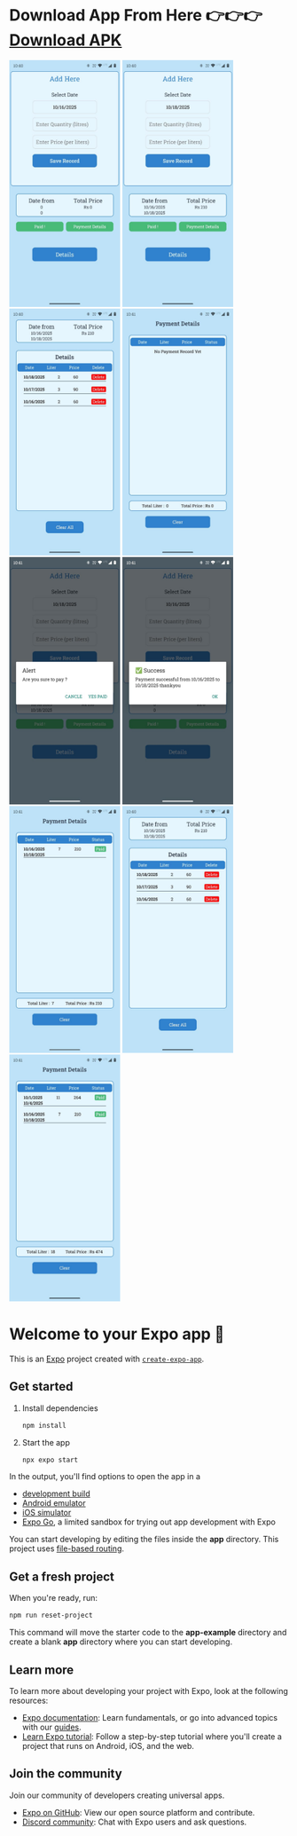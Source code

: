 # Download App From Here 👉👉👉 [Download APK](https://github.com/Sky121122/Daily-Doodh/releases/latest/download/Daily.Doodh.apk)
<img src="assets/screenshots/2.jpg" width="200" /> <img src="assets/screenshots/3.jpg" width="200" /> <img src="assets/screenshots/4.jpg" width="200" /> <img src="assets/screenshots/5.jpg" width="200" /> <img src="assets/screenshots/6.jpg" width="200" /> <img src="assets/screenshots/6.1.jpg" width="200" /> <img src="assets/screenshots/7.jpg" width="200" /> <img src="assets/screenshots/8.jpg" width="200" /> <img src="assets/screenshots/9.jpg" width="200" />
# Welcome to your Expo app 👋

This is an [Expo](https://expo.dev) project created with [`create-expo-app`](https://www.npmjs.com/package/create-expo-app).

## Get started

1. Install dependencies

   ```bash
   npm install
   ```

2. Start the app

   ```bash
   npx expo start
   ```

In the output, you'll find options to open the app in a

- [development build](https://docs.expo.dev/develop/development-builds/introduction/)
- [Android emulator](https://docs.expo.dev/workflow/android-studio-emulator/)
- [iOS simulator](https://docs.expo.dev/workflow/ios-simulator/)
- [Expo Go](https://expo.dev/go), a limited sandbox for trying out app development with Expo

You can start developing by editing the files inside the **app** directory. This project uses [file-based routing](https://docs.expo.dev/router/introduction).

## Get a fresh project

When you're ready, run:

```bash
npm run reset-project
```

This command will move the starter code to the **app-example** directory and create a blank **app** directory where you can start developing.

## Learn more

To learn more about developing your project with Expo, look at the following resources:

- [Expo documentation](https://docs.expo.dev/): Learn fundamentals, or go into advanced topics with our [guides](https://docs.expo.dev/guides).
- [Learn Expo tutorial](https://docs.expo.dev/tutorial/introduction/): Follow a step-by-step tutorial where you'll create a project that runs on Android, iOS, and the web.

## Join the community

Join our community of developers creating universal apps.

- [Expo on GitHub](https://github.com/expo/expo): View our open source platform and contribute.
- [Discord community](https://chat.expo.dev): Chat with Expo users and ask questions.
